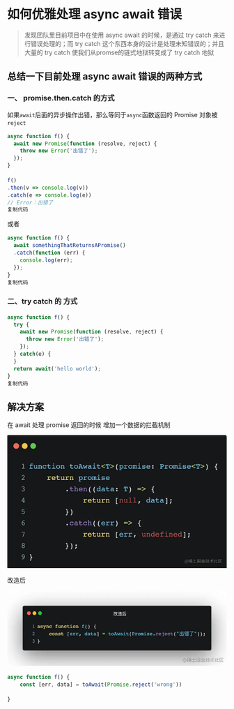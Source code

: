 # 如何优雅处理 async await 错误

> 发现团队里目前项目中在使用 async await 的时候，是通过 try catch 来进行错误处理的；而 try catch 这个东西本身的设计是处理未知错误的；并且大量的 try catch 使我们从promse的链式地狱转变成了 try catch 地狱

## 总结一下目前处理 async await 错误的两种方式

### 一、 promise.then.catch 的方式

如果`await`后面的异步操作出错，那么等同于`async`函数返回的 Promise 对象被`reject`

```javascript
async function f() {
  await new Promise(function (resolve, reject) {
    throw new Error('出错了');
  });
}

f()
.then(v => console.log(v))
.catch(e => console.log(e))
// Error：出错了
复制代码
```

或者

```javascript
async function f() {
  await somethingThatReturnsAPromise()
  .catch(function (err) {
    console.log(err);
  });
}
复制代码
```

### 二、try catch 的 方式

```javascript
async function f() {
  try {
    await new Promise(function (resolve, reject) {
      throw new Error('出错了');
    });
  } catch(e) {
  }
  return await('hello world');
}
复制代码
```

## 解决方案

在 await 处理 promise 返回的时候 增加一个数据的拦截机制

![img](../image/e1e472aec3894e3ea0628e8f74df289d~tplv-k3u1fbpfcp-zoom-in-crop-mark:3024:0:0:0.awebp)

改造后

![img](../image/9acb96a4d7254c36bf2e4dbabc69392e~tplv-k3u1fbpfcp-zoom-in-crop-mark:3024:0:0:0.awebp)

```javascript
async function f() {
	const [err, data] = toAwait(Promise.reject('wrong'))

}
```

